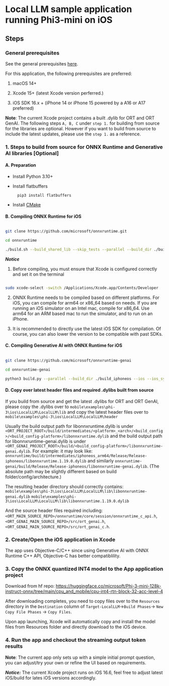# **Local LLM sample application running Phi3-mini on iOS**

## **Steps**

### General prerequisites

See the general prerequisites [here](../../../../../README.md#General-Prerequisites).

For this application, the following prerequisites are preferred:

1. macOS 14+

2. Xcode 15+ (latest Xcode version perferred.)

3. iOS SDK 16.x + (iPhone 14 or iPhone 15 powered by a A16 or A17 preferred)

**Note**: 
  The current Xcode project contains a built .dylib for ORT and ORT GenAI. The following steps `A, B, C` under `step 1.` for building from source for the libraries are optional.
  However if you want to build from source to include the latest updates, please use the `step 1.` as a reference.

### 1. Steps to build from source for ONNX Runtime and Generative AI libraries [Optional]

#### **A. Preparation**

   - Install Python 3.10+

   - Install flatbuffers
     ```
       pip3 install flatbuffers
     ```

   - Install [CMake](https://cmake.org/download/)

#### **B. Compiling ONNX Runtime for iOS**

```bash

git clone https://github.com/microsoft/onnxruntime.git

cd onnxruntime

./build.sh --build_shared_lib --skip_tests --parallel --build_dir ./build_ios --ios --apple_sysroot iphoneos --osx_arch arm64 --apple_deploy_target 16.6 --cmake_generator Xcode --config Release

```

***Notice***

  1. Before compiling, you must ensure that Xcode is configured correctly and set it on the terminal

```bash

sudo xcode-select -switch /Applications/Xcode.app/Contents/Developer 

```

  2. ONNX Runtime needs to be compiled based on different platforms. For iOS, you can compile for arm64 or x86_64 based on needs. If you are running an iOS simulator on an Intel mac, compile for x86_64. Use arm64 for an ARM based mac to run the simulator, and to run on an iPhone.
   
  3. It is recommended to directly use the latest iOS SDK for compilation. Of course, you can also lower the version to be compatible with past SDKs.

#### **C. Compiling Generative AI with ONNX Runtime for iOS**

```bash

git clone https://github.com/microsoft/onnxruntime-genai

cd onnxruntime-genai

python3 build.py --parallel --build_dir ./build_iphoneos --ios --ios_sysroot iphoneos --ios_arch arm64 --ios_deployment_target 16.6 --cmake_generator Xcode

```

#### **D. Copy over latest header files and required .dylibs built from source**

If you build from source and get the latest .dylibs for ORT and ORT GenAI, please copy the .dylibs over to `mobile\examples\phi-3\ios\LocalLLM\LocalLLM\lib` and copy the latest header files over to `mobile\examples\phi-3\ios\LocalLLM\LocalLLM\header` 

Usually the build output path for libonnxruntime.dylib is under `<ORT_PROJECT_ROOT>/build/intermediates/<platform>_<arch>/<build_config>/<build_config-platform>/libonnxruntime.dylib` and the build output path for libonnxruntime-genai.dylib is under `<ORT_GENAI_PROJECT_ROOT>/build/<build_config-platform>/libonnxruntime-genai.dylib`. For example: 
it may look like: `onnxruntime/build/intermediates/iphoneos_arm64/Release/Release-iphoneos/libonnxruntime.1.19.0.dylib`
and similarly `onnxruntime-genai/build/Release/Release-iphoneos/libonnxruntime-genai.dylib`.
(The absolute path may be slightly different based on build folder/config/architecture.)

The resulting header directory should correctly contains:
`mobile\examples\phi-3\ios\LocalLLM\LocalLLM\lib\libonnxruntime-genai.dylib`
`mobile\examples\phi-3\ios\LocalLLM\LocalLLM\lib\libonnxruntime.1.19.0.dylib`

And the source header files required including:
`<ORT_MAIN_SOURCE_REPO>/onnxruntime/core/session/onnxruntime_c_api.h`,
`<ORT_GENAI_MAIN_SOURCE_REPO>/src/ort_genai.h`,
`<ORT_GENAI_MAIN_SOURCE_REPO>/src/ort_genai_c.h`.

### 2. Create/Open the iOS application in Xcode

The app uses Objective-C/C++ since using Generative AI with ONNX Runtime C++ API, Objective-C has better compatiblility.

### 3. Copy the ONNX quantized INT4 model to the App application project

Download from hf repo: <https://huggingface.co/microsoft/Phi-3-mini-128k-instruct-onnx/tree/main/cpu_and_mobile/cpu-int4-rtn-block-32-acc-level-4>

After downloading completes, you need to copy files over to the `Resources` directory in the `Destination` column of `Target-LocalLLM`->`Build Phases`-> `New Copy File Phases` -> `Copy Files`.

Upon app launching, Xcode will automatically copy and install the model files from Resources folder and directly download to the iOS device.

### 4. Run the app and checkout the streaming output token results

**Note**: The current app only sets up with a simple initial prompt question, you can adjust/try your own or refine the UI based on requirements.

***Notice:*** The current Xcode project runs on iOS 16.6, feel free to adjust latest iOS/build for lates iOS versions accordingly.